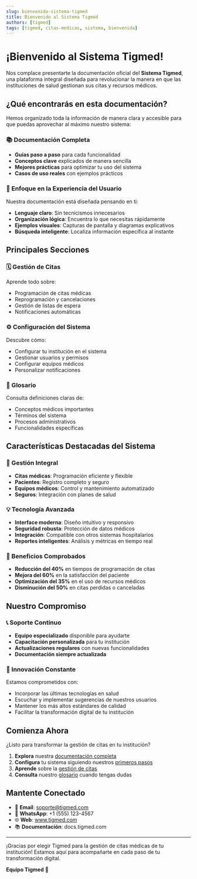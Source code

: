 ```yaml
---
slug: bienvenida-sistema-tigmed
title: Bienvenido al Sistema Tigmed
authors: [tigmed]
tags: [tigmed, citas-medicas, sistema, bienvenida]
---
```


# ¡Bienvenido al Sistema Tigmed!

Nos complace presentarte la documentación oficial del **Sistema Tigmed**, una plataforma integral diseñada para revolucionar la manera en que las instituciones de salud gestionan sus citas y recursos médicos.

<!-- truncate -->

## ¿Qué encontrarás en esta documentación?

Hemos organizado toda la información de manera clara y accesible para que puedas aprovechar al máximo nuestro sistema:

### 📚 Documentación Completa
- **Guías paso a paso** para cada funcionalidad
- **Conceptos clave** explicados de manera sencilla
- **Mejores prácticas** para optimizar tu uso del sistema
- **Casos de uso reales** con ejemplos prácticos

### 🎯 Enfoque en la Experiencia del Usuario
Nuestra documentación está diseñada pensando en ti:
- **Lenguaje claro**: Sin tecnicismos innecesarios
- **Organización lógica**: Encuentra lo que necesitas rápidamente
- **Ejemplos visuales**: Capturas de pantalla y diagramas explicativos
- **Búsqueda inteligente**: Localiza información específica al instante

## Principales Secciones

### 🗓️ Gestión de Citas
Aprende todo sobre:
- Programación de citas médicas
- Reprogramación y cancelaciones
- Gestión de listas de espera
- Notificaciones automáticas

### ⚙️ Configuración del Sistema
Descubre cómo:
- Configurar tu institución en el sistema
- Gestionar usuarios y permisos
- Configurar equipos médicos
- Personalizar notificaciones

### 📖 Glosario
Consulta definiciones claras de:
- Conceptos médicos importantes
- Términos del sistema
- Procesos administrativos
- Funcionalidades específicas

## Características Destacadas del Sistema

### 🏥 Gestión Integral
- **Citas médicas**: Programación eficiente y flexible
- **Pacientes**: Registro completo y seguro
- **Equipos médicos**: Control y mantenimiento automatizado
- **Seguros**: Integración con planes de salud

### 💡 Tecnología Avanzada
- **Interface moderna**: Diseño intuitivo y responsivo
- **Seguridad robusta**: Protección de datos médicos
- **Integración**: Compatible con otros sistemas hospitalarios
- **Reportes inteligentes**: Análisis y métricas en tiempo real

### 🎯 Beneficios Comprobados
- **Reducción del 40%** en tiempos de programación de citas
- **Mejora del 60%** en la satisfacción del paciente
- **Optimización del 35%** en el uso de recursos médicos
- **Disminución del 50%** en citas perdidas o canceladas

## Nuestro Compromiso

### 📞 Soporte Continuo
- **Equipo especializado** disponible para ayudarte
- **Capacitación personalizada** para tu institución
- **Actualizaciones regulares** con nuevas funcionalidades
- **Documentación siempre actualizada**

### 🚀 Innovación Constante
Estamos comprometidos con:
- Incorporar las últimas tecnologías en salud
- Escuchar y implementar sugerencias de nuestros usuarios
- Mantener los más altos estándares de calidad
- Facilitar la transformación digital de tu institución

## Comienza Ahora

¿Listo para transformar la gestión de citas en tu institución? 

1. **Explora** nuestra [documentación completa](/docs/intro)
2. **Configura** tu sistema siguiendo nuestros [primeros pasos](/docs/configuracion/primeros-pasos)
3. **Aprende** sobre la [gestión de citas](/docs/gestion-citas/introduccion)
4. **Consulta** nuestro [glosario](/docs/glosario/cita-medica) cuando tengas dudas

## Mantente Conectado

- 📧 **Email**: soporte@tigmed.com
- 📱 **WhatsApp**: +1 (555) 123-4567
- 🌐 **Web**: www.tigmed.com
- 📚 **Documentación**: docs.tigmed.com

---

¡Gracias por elegir Tigmed para la gestión de citas médicas de tu institución! Estamos aquí para acompañarte en cada paso de tu transformación digital.

**Equipo Tigmed** 💙